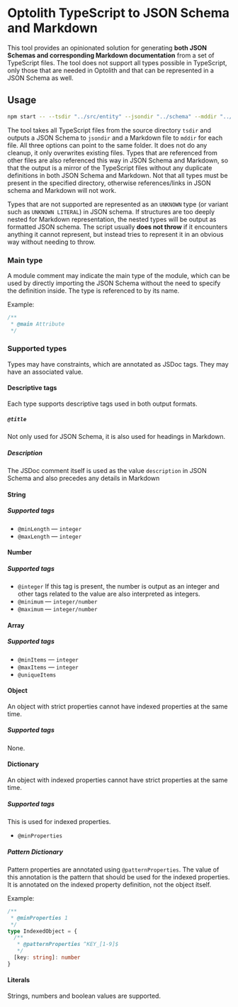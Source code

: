 # Optolith TypeScript to JSON Schema and Markdown

This tool provides an opinionated solution for generating **both JSON Schemas and corresponding Markdown documentation** from a set of TypeScript files. The tool does not support all types possible in TypeScript, only those that are needed in Optolith and that can be represented in a JSON Schema as well.

## Usage

```sh
npm start -- --tsdir "../src/entity" --jsondir "../schema" --mddir "../docs/reference"
```

The tool takes all TypeScript files from the source directory `tsdir` and outputs a JSON Schema to `jsondir` and a Markdown file to `mddir` for each file. All three options can point to the same folder. It does not do any cleanup, it only overwrites existing files. Types that are referenced from other files are also referenced this way in JSON Schema and Markdown, so that the output is a mirror of the TypeScript files without any duplicate definitions in both JSON Schema and Markdown. Not that all types must be present in the specified directory, otherwise references/links in JSON schema and Markdown will not work.

Types that are not supported are represented as an `UNKNOWN` type (or variant such as `UNKNOWN LITERAL`) in JSON schema. If structures are too deeply nested for Markdown representation, the nested types will be output as formatted JSON schema. The script usually **does not throw** if it encounters anything it cannot represent, but instead tries to represent it in an obvious way without needing to throw.

### Main type

A module comment may indicate the main type of the module, which can be used by directly importing the JSON Schema without the need to specify the definition inside. The type is referenced to by its name.

Example:

```ts
/**
 * @main Attribute
 */
```

### Supported types

Types may have constraints, which are annotated as JSDoc tags. They may have an associated value.

#### Descriptive tags

Each type supports descriptive tags used in both output formats.

##### `@title`

Not only used for JSON Schema, it is also used for headings in Markdown.

##### Description

The JSDoc comment itself is used as the value `description` in JSON Schema and also precedes any details in Markdown

#### String

##### Supported tags

- `@minLength` — `integer`
- `@maxLength` — `integer`

#### Number

##### Supported tags

- `@integer` If this tag is present, the number is output as an integer and other tags related to the value are also interpreted as integers.
- `@minimum` — `integer/number`
- `@maximum` — `integer/number`

#### Array

##### Supported tags

- `@minItems` — `integer`
- `@maxItems` — `integer`
- `@uniqueItems`

#### Object

An object with strict properties cannot have indexed properties at the same time.

##### Supported tags

None.

#### Dictionary

An object with indexed properties cannot have strict properties at the same time.

##### Supported tags

This is used for indexed properties.

- `@minProperties`

##### Pattern Dictionary

Pattern properties are annotated using `@patternProperties`. The value of this annotation is the pattern that should be used for the indexed properties. It is annotated on the indexed property definition, not the object itself.

Example:

```ts
/**
 * @minProperties 1
 */
type IndexedObject = {
  /**
   * @patternProperties ^KEY_[1-9]$
   */
  [key: string]: number
}
```

#### Literals

Strings, numbers and boolean values are supported.
